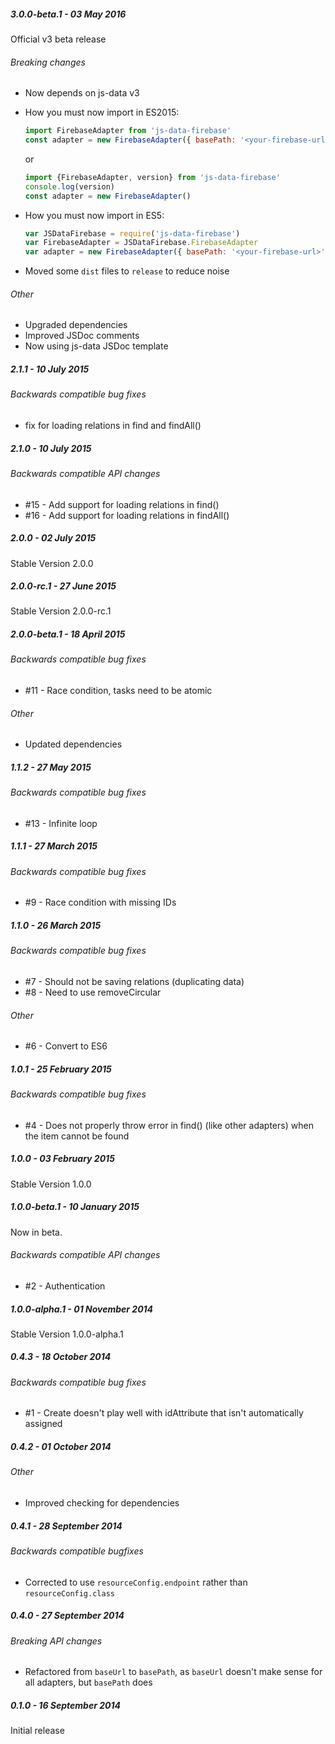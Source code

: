 ##### 3.0.0-beta.1 - 03 May 2016

Official v3 beta release

###### Breaking changes
- Now depends on js-data v3
- How you must now import in ES2015:

    ```js
    import FirebaseAdapter from 'js-data-firebase'
    const adapter = new FirebaseAdapter({ basePath: '<your-firebase-url>' })
    ```
    or
    ```js
    import {FirebaseAdapter, version} from 'js-data-firebase'
    console.log(version)
    const adapter = new FirebaseAdapter()
    ```

- How you must now import in ES5:

    ```js
    var JSDataFirebase = require('js-data-firebase')
    var FirebaseAdapter = JSDataFirebase.FirebaseAdapter
    var adapter = new FirebaseAdapter({ basePath: '<your-firebase-url>' })
    ```

- Moved some `dist` files to `release` to reduce noise

###### Other
- Upgraded dependencies
- Improved JSDoc comments
- Now using js-data JSDoc template

##### 2.1.1 - 10 July 2015

###### Backwards compatible bug fixes
- fix for loading relations in find and findAll()

##### 2.1.0 - 10 July 2015

###### Backwards compatible API changes
- #15 - Add support for loading relations in find()
- #16 - Add support for loading relations in findAll()

##### 2.0.0 - 02 July 2015

Stable Version 2.0.0

##### 2.0.0-rc.1 - 27 June 2015

Stable Version 2.0.0-rc.1

##### 2.0.0-beta.1 - 18 April 2015

###### Backwards compatible bug fixes
- #11 - Race condition, tasks need to be atomic

###### Other
- Updated dependencies

##### 1.1.2 - 27 May 2015

###### Backwards compatible bug fixes
- #13 - Infinite loop

##### 1.1.1 - 27 March 2015

###### Backwards compatible bug fixes
- #9 - Race condition with missing IDs

##### 1.1.0 - 26 March 2015

###### Backwards compatible bug fixes
- #7 - Should not be saving relations (duplicating data)
- #8 - Need to use removeCircular

###### Other
- #6 - Convert to ES6

##### 1.0.1 - 25 February 2015

###### Backwards compatible bug fixes
- #4 - Does not properly throw error in find() (like other adapters) when the item cannot be found

##### 1.0.0 - 03 February 2015

Stable Version 1.0.0

##### 1.0.0-beta.1 - 10 January 2015

Now in beta.

###### Backwards compatible API changes
- #2 - Authentication

##### 1.0.0-alpha.1 - 01 November 2014

Stable Version 1.0.0-alpha.1

##### 0.4.3 - 18 October 2014

###### Backwards compatible bug fixes
- #1 - Create doesn't play well with idAttribute that isn't automatically assigned

##### 0.4.2 - 01 October 2014

###### Other
- Improved checking for dependencies

##### 0.4.1 - 28 September 2014

###### Backwards compatible bugfixes
- Corrected to use `resourceConfig.endpoint` rather than `resourceConfig.class`

##### 0.4.0 - 27 September 2014

###### Breaking API changes
- Refactored from `baseUrl` to `basePath`, as `baseUrl` doesn't make sense for all adapters, but `basePath` does

##### 0.1.0 - 16 September 2014

Initial release

